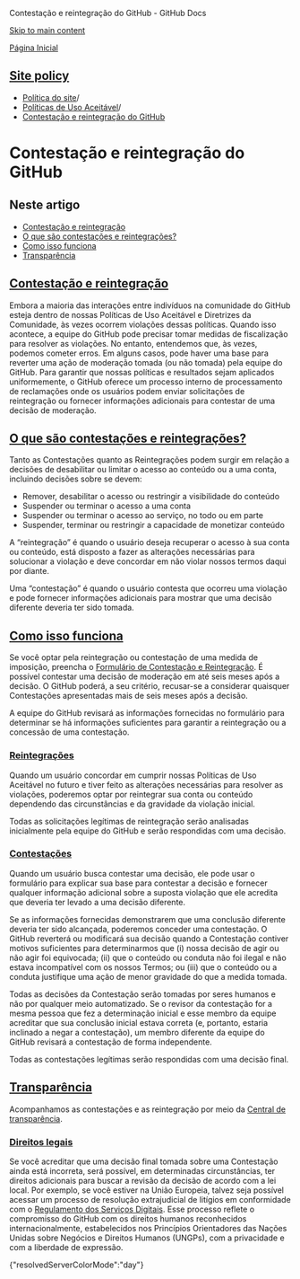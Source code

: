Contestação e reintegração do GitHub - GitHub Docs

[Skip to main content](#main-content)

[Página Inicial](/pt)

[Site policy](/pt/site-policy)
----------

* [Política do site](/pt/site-policy)/
* [Políticas de Uso Aceitável](/pt/site-policy/acceptable-use-policies)/
* [Contestação e reintegração do GitHub](/pt/site-policy/acceptable-use-policies/github-appeal-and-reinstatement)

Contestação e reintegração do GitHub
==========

Neste artigo
----------

* [Contestação e reintegração](#appeal-and-reinstatement)
* [O que são contestações e reintegrações?](#what-are-appeals-and-reinstatements)
* [Como isso funciona](#how-this-works)
* [Transparência](#transparency)

[Contestação e reintegração](#appeal-and-reinstatement)
----------

Embora a maioria das interações entre indivíduos na comunidade do GitHub esteja dentro de nossas Políticas de Uso Aceitável e Diretrizes da Comunidade, às vezes ocorrem violações dessas políticas. Quando isso acontece, a equipe do GitHub pode precisar tomar medidas de fiscalização para resolver as violações. No entanto, entendemos que, às vezes, podemos cometer erros. Em alguns casos, pode haver uma base para reverter uma ação de moderação tomada (ou não tomada) pela equipe do GitHub. Para garantir que nossas políticas e resultados sejam aplicados uniformemente, o GitHub oferece um processo interno de processamento de reclamações onde os usuários podem enviar solicitações de reintegração ou fornecer informações adicionais para contestar de uma decisão de moderação.

[O que são contestações e reintegrações?](#what-are-appeals-and-reinstatements)
----------

Tanto as Contestações quanto as Reintegrações podem surgir em relação a decisões de desabilitar ou limitar o acesso ao conteúdo ou a uma conta, incluindo decisões sobre se devem:

* Remover, desabilitar o acesso ou restringir a visibilidade do conteúdo
* Suspender ou terminar o acesso a uma conta
* Suspender ou terminar o acesso ao serviço, no todo ou em parte
* Suspender, terminar ou restringir a capacidade de monetizar conteúdo

A “reintegração” é quando o usuário deseja recuperar o acesso à sua conta ou conteúdo, está disposto a fazer as alterações necessárias para solucionar a violação e deve concordar em não violar nossos termos daqui por diante.

Uma “contestação” é quando o usuário contesta que ocorreu uma violação e pode fornecer informações adicionais para mostrar que uma decisão diferente deveria ter sido tomada.

[Como isso funciona](#how-this-works)
----------

Se você optar pela reintegração ou contestação de uma medida de imposição, preencha o [Formulário de Contestação e Reintegração](https://support.github.com/contact/reinstatement). É possível contestar uma decisão de moderação em até seis meses após a decisão. O GitHub poderá, a seu critério, recusar-se a considerar quaisquer Contestações apresentadas mais de seis meses após a decisão.

A equipe do GitHub revisará as informações fornecidas no formulário para determinar se há informações suficientes para garantir a reintegração ou a concessão de uma contestação.

### [Reintegrações](#reinstatements) ###

Quando um usuário concordar em cumprir nossas Políticas de Uso Aceitável no futuro e tiver feito as alterações necessárias para resolver as violações, poderemos optar por reintegrar sua conta ou conteúdo dependendo das circunstâncias e da gravidade da violação inicial.

Todas as solicitações legítimas de reintegração serão analisadas inicialmente pela equipe do GitHub e serão respondidas com uma decisão.

### [Contestações](#appeals) ###

Quando um usuário busca contestar uma decisão, ele pode usar o formulário para explicar sua base para contestar a decisão e fornecer qualquer informação adicional sobre a suposta violação que ele acredita que deveria ter levado a uma decisão diferente.

Se as informações fornecidas demonstrarem que uma conclusão diferente deveria ter sido alcançada, poderemos conceder uma contestação. O GitHub reverterá ou modificará sua decisão quando a Contestação contiver motivos suficientes para determinarmos que (i) nossa decisão de agir ou não agir foi equivocada; (ii) que o conteúdo ou conduta não foi ilegal e não estava incompatível com os nossos Termos; ou (iii) que o conteúdo ou a conduta justifique uma ação de menor gravidade do que a medida tomada.

Todas as decisões da Contestação serão tomadas por seres humanos e não por qualquer meio automatizado. Se o revisor da contestação for a mesma pessoa que fez a determinação inicial e esse membro da equipe acreditar que sua conclusão inicial estava correta (e, portanto, estaria inclinado a negar a contestação), um membro diferente da equipe do GitHub revisará a contestação de forma independente.

Todas as contestações legítimas serão respondidas com uma decisão final.

[Transparência](#transparency)
----------

Acompanhamos as contestações e as reintegração por meio da [Central de transparência](https://transparencycenter.github.com/appeals/).

### [Direitos legais](#legal-rights) ###

Se você acreditar que uma decisão final tomada sobre uma Contestação ainda está incorreta, será possível, em determinadas circunstâncias, ter direitos adicionais para buscar a revisão da decisão de acordo com a lei local. Por exemplo, se você estiver na União Europeia, talvez seja possível acessar um processo de resolução extrajudicial de litígios em conformidade com o [Regulamento dos Serviços Digitais](https://eur-lex.europa.eu/eli/reg/2022/2065/oj#d1e2819-1-1). Esse processo reflete o compromisso do GitHub com os direitos humanos reconhecidos internacionalmente, estabelecidos nos Princípios Orientadores das Nações Unidas sobre Negócios e Direitos Humanos (UNGPs), com a privacidade e com a liberdade de expressão.

{"resolvedServerColorMode":"day"}
